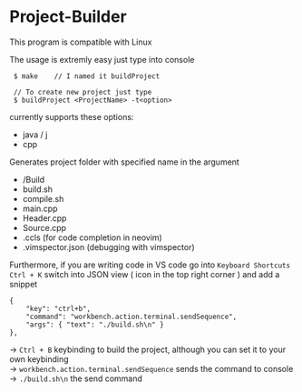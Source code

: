# Project-Builder

This program is compatible with Linux

The usage is extremly easy just type into console
```
 $ make    // I named it buildProject

 // To create new project just type
 $ buildProject <ProjectName> -t<option>
```
currently supports these options:
 - java / j
 - cpp

Generates project folder with specified name in the argument
  - /Build
  - build.sh
  - compile.sh
  - main.cpp
  - Header.cpp
  - Source.cpp
  - .ccls (for code completion in neovim)
  - .vimspector.json (debugging with vimspector)

Furthermore, if you are writing code in VS code go into ```Keyboard Shortcuts``` ``` Ctrl + K ```
switch into JSON view ( icon in the top right corner ) and add a snippet
```
{
    "key": "ctrl+b", 
    "command": "workbench.action.terminal.sendSequence",
    "args": { "text": "./build.sh\n" }
},
```

-> ```Ctrl + B``` keybinding to build the project, although you can set it to your own keybinding                                                   
-> ``` workbench.action.terminal.sendSequence ``` sends the command to console                                                            
-> ``` ./build.sh\n ``` the send command                                                     
